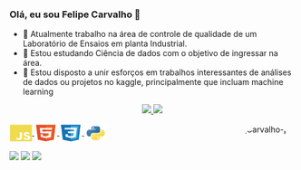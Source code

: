 ### Olá, eu sou Felipe Carvalho 🤝

- 🔭 Atualmente trabalho na área de controle de qualidade de um Laboratório de Ensaios em planta Industrial.
- 🌱 Estou estudando Ciência de dados com o objetivo de ingressar na área.
- 👯 Estou disposto a unir esforços em trabalhos interessantes de análises de dados ou projetos no kaggle, principalmente que incluam machine learning
<!--
**Carvalhofs/Carvalhofs** is a ✨ _special_ ✨ repository because its `README.md` (this file) appears on your GitHub profile.

Here are some ideas to get you started:

- 🤔 I’m looking for help with ...
- 💬 Ask me about ...
- 📫 How to reach me: ...
- 😄 Pronouns: ...
- ⚡ Fun fact: ...
-->
<div align="center">
  <a href="https://github.com/Carvalhofs">
  <img height="180em" src="https://github-readme-stats.vercel.app/api?username=Carvalhofs&show_icons=true&theme=chartreuse-dark&include_all_commits=true&count_private=true"/>
  <img height="180em" src="https://github-readme-stats.vercel.app/api/top-langs/?username=Carvalhofs&layout=compact&langs_count=7&theme=chartreuse-dark"/>
</div>
  
<div style="display: inline_block"><br>
  <img align="center" alt="Carvalho-Js" height="30" width="40" src="https://raw.githubusercontent.com/devicons/devicon/master/icons/javascript/javascript-plain.svg">
  <img align="center" alt="Carvalho-HTML" height="30" width="40" src="https://raw.githubusercontent.com/devicons/devicon/master/icons/html5/html5-original.svg">
  <img align="center" alt="Carvalho-CSS" height="30" width="40" src="https://raw.githubusercontent.com/devicons/devicon/master/icons/css3/css3-original.svg">
  <img align="center" alt="Carvalho-Python" height="30" width="40" src="https://raw.githubusercontent.com/devicons/devicon/master/icons/python/python-original.svg">
  <img align="right" alt="Carvalho-pic" height="150" style="border-radius:50px;" src="https://i.ibb.co/jLvxVwJ/eu-avatar1.png">
</div>
  
  
  
<div style="display: inline_block"><br>
  <a href="https://www.instagram.com/carvalho.fs" target="_blank"><img src="https://img.shields.io/badge/-Instagram-%23E4405F?style=for-the-badge&logo=instagram&logoColor=white" target="_blank"></a>
<!--  <a href="https://discord.gg/wagxzStdcR" target="_blank"><img src="https://img.shields.io/badge/Discord-7289DA?style=for-the-badge&logo=discord&logoColor=white" target="_blank"></a> 
-->
  <a href = "mailto:felipe.carvalho00000@gmail.com"><img src="https://img.shields.io/badge/-Gmail-%23333?style=for-the-badge&logo=gmail&logoColor=white" target="_blank"></a>
  <a href="https://www.linkedin.com/in/carvalhofs/" target="_blank"><img src="https://img.shields.io/badge/-LinkedIn-%230077B5?style=for-the-badge&logo=linkedin&logoColor=white" target="_blank"></a> 
